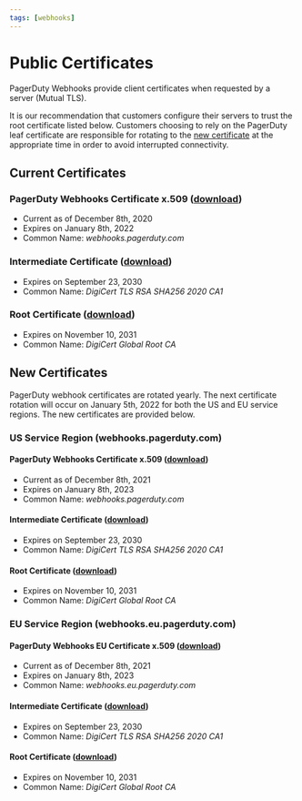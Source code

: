 ```yaml
---
tags: [webhooks]
---
```


# Public Certificates

PagerDuty Webhooks provide client certificates when requested by a server (Mutual TLS).  

It is our recommendation that customers configure their servers to trust the root certificate listed below. Customers choosing to rely on the PagerDuty leaf certificate are responsible for rotating to the [new certificate](#new-certificates) at the appropriate time in order to avoid interrupted connectivity.

## Current Certificates

### PagerDuty Webhooks Certificate x.509 ([download](https://developer.pagerduty.com/certificates/2021_webhooks_pagerduty_com.pem))

* Current as of December 8th, 2020
* Expires on January 8th, 2022
* Common Name: _webhooks.pagerduty.com_

### Intermediate Certificate ([download](https://cacerts.digicert.com/DigiCertTLSRSASHA2562020CA1.crt.pem))

* Expires on September 23, 2030
* Common Name: _DigiCert TLS RSA SHA256 2020 CA1_

### Root Certificate ([download](https://cacerts.digicert.com/DigiCertGlobalRootCA.crt.pem))

* Expires on November 10, 2031
* Common Name: _DigiCert Global Root CA_

## New Certificates

PagerDuty webhook certificates are rotated yearly. The next certificate rotation will occur on January 5th, 2022 for both the US and EU service regions. The new certificates are provided below.

### US Service Region (webhooks.pagerduty.com)

#### PagerDuty Webhooks Certificate x.509 ([download](https://developer.pagerduty.com/certificates/2022_webhooks_pagerduty_com.pem))

* Current as of December 8th, 2021
* Expires on January 8th, 2023
* Common Name: _webhooks.pagerduty.com_

#### Intermediate Certificate ([download](https://cacerts.digicert.com/DigiCertTLSRSASHA2562020CA1.crt.pem))

* Expires on September 23, 2030
* Common Name: _DigiCert TLS RSA SHA256 2020 CA1_

#### Root Certificate ([download](https://cacerts.digicert.com/DigiCertGlobalRootCA.crt.pem))

* Expires on November 10, 2031
* Common Name: _DigiCert Global Root CA_

### EU Service Region (webhooks.eu.pagerduty.com)

#### PagerDuty Webhooks EU Certificate x.509 ([download](https://developer.pagerduty.com/certificates/2022_webhooks_eu_pagerduty_com.pem))

* Current as of December 8th, 2021
* Expires on January 8th, 2023
* Common Name: _webhooks.eu.pagerduty.com_

#### Intermediate Certificate ([download](https://cacerts.digicert.com/DigiCertTLSRSASHA2562020CA1.crt.pem))

* Expires on September 23, 2030
* Common Name: _DigiCert TLS RSA SHA256 2020 CA1_

#### Root Certificate ([download](https://cacerts.digicert.com/DigiCertGlobalRootCA.crt.pem))

* Expires on November 10, 2031
* Common Name: _DigiCert Global Root CA_
